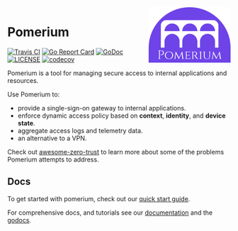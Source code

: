 <span>
  <img height="125" src="./docs/.vuepress/public/logo.svg" alt="logo" align="right">
</span>

# Pomerium

[![Travis CI](https://travis-ci.org/pomerium/pomerium.svg?branch=master)](https://travis-ci.org/pomerium/pomerium) [![Go Report Card](https://goreportcard.com/badge/github.com/pomerium/pomerium)](https://goreportcard.com/report/github.com/pomerium/pomerium) [![GoDoc](https://godoc.org/github.com/pomerium/pomerium?status.svg)][godocs] [![LICENSE](https://img.shields.io/github/license/pomerium/pomerium.svg)](https://github.com/pomerium/pomerium/blob/master/LICENSE) [![codecov](https://img.shields.io/codecov/c/github/pomerium/pomerium.svg?style=flat)](https://codecov.io/gh/pomerium/pomerium)

Pomerium is a tool for managing secure access to internal applications and resources.

Use Pomerium to:

- provide a single-sign-on gateway to internal applications.
- enforce dynamic access policy based on **context**, **identity**, and **device state**.
- aggregate access logs and telemetry data.
- an alternative to a VPN. 

Check out [awesome-zero-trust] to learn more about some of the problems Pomerium attempts to address.

## Docs

To get started with pomerium, check out our [quick start guide].

For comprehensive docs, and tutorials see our [documentation] and the [godocs].

[awesome-zero-trust]: https://github.com/pomerium/awesome-zero-trust
[documentation]: https://www.pomerium.io/docs/
[go environment]: https://golang.org/doc/install
[godocs]: https://godoc.org/github.com/pomerium/pomerium
[quick start guide]: https://www.pomerium.io/guide/
